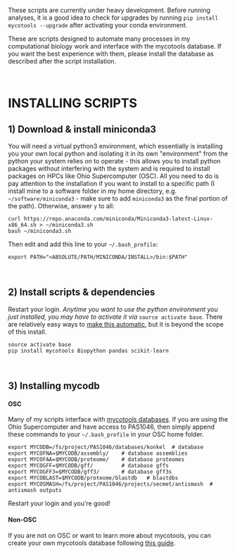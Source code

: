 These scripts are currently under heavy development. Before running analyses, it is a good idea to check for upgrades by running `pip install mycotools --upgrade` after activating your conda environment.

These are scripts designed to automate many processes in my computational biology work and interface with the mycotools database. If you want the best experience with them, please install the database as described after the script installation. 

<br />

# INSTALLING SCRIPTS
## 1) Download & install miniconda3
You will need a virtual python3 environment, which essentially is installing you your own local python and isolating it in its own "environment" from the python your system relies on to operate - this allows you to install python packages without interfering with the system and is required to install packages on HPCs like Ohio Supercomputer (OSC). All you need to do is pay attention to the installation if you want to install to a specific path (I install mine to a software folder in my home directory, e.g. `~/software/miniconda3` - make sure to add `miniconda3` as the final portion of the path). Otherwise, answer `y` to all:

```	
curl https://repo.anaconda.com/miniconda/Miniconda3-latest-Linux-x86_64.sh > ~/miniconda3.sh
bash ~/miniconda3.sh
```

Then edit and add this line to your `~/.bash_profile`:
```
export PATH="<ABSOLUTE/PATH/MINICONDA/INSTALL>/bin:$PATH"
```

<br />

## 2) Install scripts & dependencies
Restart your login. *Anytime you want to use the python environment you just installed, you may have to activate it via* `source activate base`. There are relatively easy ways to [make this automatic](https://docs.anaconda.com/anaconda/user-guide/faq/), but it is beyond the scope of this install. 

```
source activate base
pip install mycotools Biopython pandas scikit-learn
```

<br />

## 3) Installing mycodb 
#### OSC
Many of my scripts interface with [mycotools databases](https://gitlab.com/xonq/scripts/-/blob/master/database/README.md). If you are using the Ohio Supercomputer and have access to PAS1046, then simply append these commands to your `~/.bash_profile` in your OSC home folder.
```
export MYCODB=/fs/project/PAS1046/databases/konkel 	# database
export MYCOFNA=$MYCODB/assembly/ 	# database assemblies
export MYCOFAA=$MYCODB/proteome/ 	# database proteomes
export MYCOGFF=$MYCODB/gff/ 		# database gffs
export MYCOGFF3=$MYCODB/gff3/ 		# database gff3s
export MYCOBLAST=$MYCODB/proteome/blastdb 	# blastdbs
export MYCOSMASH=/fs/project/PAS1046/projects/secmet/antismash 	# antismash outputs
```

Restart your login and you're good!

#### Non-OSC
If you are not on OSC or want to learn more about mycotools, you can create your own mycotools database following [this guide](https://gitlab.com/xonq/mycotools_scripts/-/blob/master/database/README.md).
